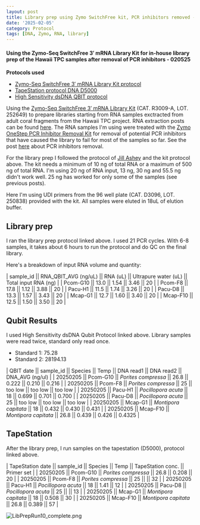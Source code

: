 ```yaml
---
layout: post
title: Library prep using Zymo SwitchFree kit, PCR inhibitors removed - Hawaii TPC samples - 020525
date: '2025-02-05'
category: Protocol
tags: [DNA, Zymo, RNA, library]
---
```


#### Using the Zymo-Seq SwitchFree 3′ mRNA Library Kit for in-house library prep of the Hawaii TPC samples after removal of PCR inhibitors - 020525

**Protocols used**
- [Zymo-Seq SwitchFree 3′ mRNA Library Kit protocol](https://github.com/FScucchia-LabNotebooks/FScucchia_Putnam_Lab_Notebook/blob/master/protocols/_r3008_r3009__zymo_seq_switchfree_3_mrna_library_kit.pdf)
- [TapeStation protocol DNA D5000](https://github.com/meschedl/MESPutnam_Open_Lab_Notebook/blob/master/_posts/2019-07-30-DNA-Tapestation.md)
- [High Sensitivity dsDNA QBIT protocol](https://github.com/FScucchia-LabNotebooks/FScucchia_Putnam_Lab_Notebook/blob/master/protocols/MAN0017455_Qubit_1X_dsDNA_HS_Assay_Kit_UG.pdf)

Using the [Zymo-Seq SwitchFree 3′ mRNA Library Kit](https://www.zymoresearch.com/products/zymo-seq-switchfree-3-mrna-library-kit) (CAT.  R3009-A, LOT. 252649) to prepare libraries starting from RNA samples exctracted from adult coral fragments from the Hawaii TPC project. RNA extraction posts can be found [here](https://fscucchia-labnotebooks.github.io/FScucchia_Putnam_Lab_Notebook/DNA-RNA-Hawaii-TPCA-Summary/).
The RNA samples I'm using were treated with the [Zymo OneStep PCR Inhibitor Removal Kit](https://www.zymoresearch.com/collections/onestep-pcr-inhibitor-removal-kits/products/onestep-pcr-inhibitor-removal-new-kit) for removal of potential PCR inhibitors that have caused the library to fail for most of the samples so far. See the post [here](https://fscucchia-labnotebooks.github.io/FScucchia_Putnam_Lab_Notebook/RNA-Quality-Inhibitors-Hawaii-TPC/) about PCR inhibitors removal.

For the library prep I followed the protocol of [Jill Ashey](https://github.com/JillAshey/JillAshey_Putnam_Lab_Notebook/blob/master/_posts/2024-03-29-Zymo-SwitchFree.md) and the kit protocol above.
The kit needs a minimum of 10 ng of total RNA or a maximum of 500 ng of total RNA.
I'm using 20 ng of RNA input, 13 ng, 30 ng and 55.5 ng didn't work well. 25 ng has worked for only some of the samples (see previous posts).

Here I'm using UDI primers from the 96 well plate (CAT. D3096, LOT. 250838) provided with the kit.
All samples were eluted in 18uL of elution buffer.

## Library prep
I ran the library prep protocol linked above. I used 21 PCR cycles. With 6-8 samples, it takes about 6 hours to run the protocol and do QC on the final library.

Here's a breakdown of input RNA volume and quantity:

| sample_id || RNA_QBIT_AVG (ng/uL) || RNA (uL) || Ultrapure water (uL) || Total input RNA (ng) |
| Pcom-G10     ||   13.0     ||   1.54 ||     3.46    ||       20        |
| Pcom-F8    ||   17.8     || 1.12  ||     3.88      ||      20       |
| Pacu-H1    ||   11.5     ||   1.74  ||   3.26     ||        20        |
| Pacu-D8     ||  13.3       ||  1.57 ||   3.43     ||       20        |
| Mcap-G1    ||   12.7    ||   1.60  ||    3.40         ||       20     |
| Mcap-F10     ||   12.5    ||   1.50 ||   3.50         ||    20       |

## Qubit Results
I used High Sensitivity dsDNA Qubit Protocol linked above. Library samples were read twice, standard only read once.
- Standard 1: 75.28   
- Standard 2: 28194.13

| QBIT date  || sample_id  ||     Species       || Temp   ||  DNA read1 || DNA read2  || DNA_AVG (ng/ul) |
|  20250205  || Pcom-G10 || *Porites compressa*  || 26.8  ||   0.222     || 0.210      || 0.216          |
|  20250205 || Pcom-F8   || *Porites compressa* || 25 ||  too low    ||  too low    ||    too low        |
|  20250205  || Pacu-H1 || *Pocillopora acuta*  || 18 ||   0.699      ||   0.701  || 0.700          |
|  20250205  || Pacu-D8  || *Pocillopora acuta* || 25  ||  too low   ||   too low   ||    too low        |
|  20250205   || Mcap-G1 || *Montipora capitata*  || 18 ||  0.432      || 0.430      || 0.431          |
|  20250205   || Mcap-F10  || *Montipora capitata* || 26.8 ||  0.439    ||   0.426     || 0.4325         |

## TapeStation
After the library prep, I run samples on the tapestation (D5000), protocol linked above.

| TapeStation date  || sample_id  ||     Species       || Temp   || TapeStation conc. ||   Primer set  |
|  20250205  || Pcom-G10 || *Porites compressa*  || 26.8   || 0.208   ||  20   |
|  20250205 || Pcom-F8   || *Porites compressa* || 25    ||      ||   32    |
|  20250205  || Pacu-H1 || *Pocillopora acuta*  || 18 ||   1.41     ||   12   |
|  20250205  || Pacu-D8  || *Pocillopora acuta* || 25   ||      ||    13    |
|  20250205   || Mcap-G1 || *Montipora capitata*  || 18  ||  0.508   ||  30  |
|  20250205   || Mcap-F10  || *Montipora capitata* || 26.8  || 0.389   ||  57   |

![LibPrepRun10_complete.png](https://github.com/FScucchia-LabNotebooks/FScucchia_Putnam_Lab_Notebook/blob/master/images/LibPrepRun10_complete.png?raw=true)
